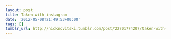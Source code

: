 ```yaml
---
layout: post
title: Taken with instagram
date: '2012-05-08T21:49:53+00:00'
tags: []
tumblr_url: http://nicknovitski.tumblr.com/post/22701774207/taken-with-instagram
---
```

